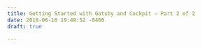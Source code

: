 ```yaml
---
title: Getting Started with Gatsby and Cockpit — Part 2 of 2
date: 2018-06-16 19:49:52 -0400
draft: true

---
```

